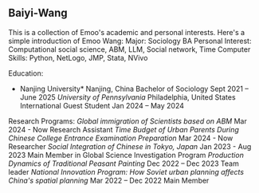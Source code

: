 ## Baiyi-Wang

This is a collection of Emoo's academic and personal interests.
Here's a simple introduction of Emoo Wang:
Major: Sociology BA
Personal Interest: Computational social science, ABM, LLM, Social network, Time
Computer Skills: Python, NetLogo, JMP, Stata, NVivo

Education:
* Nanjing University*	Nanjing, China      Bachelor of Sociology	   Sept 2021 – June 2025
*University of Pennsylvania*	Philadelphia, United States      International Guest Student    Jan 2024 – May 2024

Research Programs:
*Global immigration of Scientists based on ABM*       Mar 2024 - Now      Research Assistant
*Time Budget of Urban Parents During Chinese College Entrance Examination Preparation*     Mar 2024 - Now   Researcher
*Social Integration of Chinese in Tokyo, Japan*      Jan 2023 - Aug 2023     Main Member in Global Science Investigation Program
*Production Dynamics of Traditional Peasant Painting*          Dec 2022 – Dec 2023       Team leader
*National Innovation Program: How Soviet urban planning affects China's spatial planning*   Mar 2022 – Dec 2022    Main Member 




